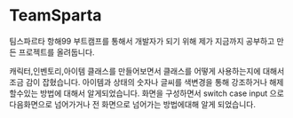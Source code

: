 # TeamSparta

 팀스파르타 항해99 부트캠프를 통해서
 개발자가 되기 위해 제가 지금까지 공부하고 만든 프로젝트를 올려둡니다.
 
캐릭터,인벤토리,아이템 클래스를 만들어보면서 클래스를 어떻게 사용하는지에 대해서 조금 감이 잡혔습니다.
아이템과 상태의 숫자나 글씨를 색변경을 통해 강조하거나 해제할수있는 방법에 대해서 알게되었습니다.
화면을 구성하면서 switch case input 으로 다음화면으로 넘어가거나 전 화면으로 넘어가는 방법에대해 알게 되었습니다. 

